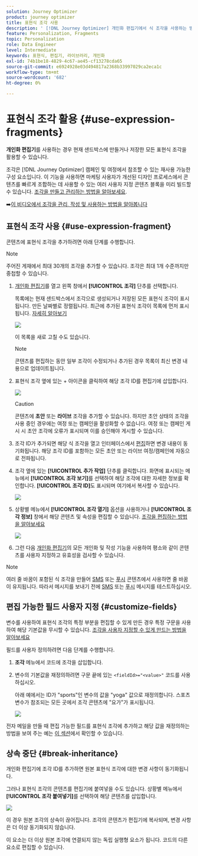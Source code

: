 ```yaml
---
solution: Journey Optimizer
product: journey optimizer
title: 표현식 조각 사용
description: ' [!DNL Journey Optimizer] 개인화 편집기에서 식 조각을 사용하는 방법을 알아봅니다.'
feature: Personalization, Fragments
topic: Personalization
role: Data Engineer
level: Intermediate
keywords: 표현식, 편집기, 라이브러리, 개인화
exl-id: 74b1be18-4829-4c67-ae45-cf13278cda65
source-git-commit: e6924928e03d494817a2368b33997029ca2eca1c
workflow-type: tm+mt
source-wordcount: '682'
ht-degree: 0%

---
```


# 표현식 조각 활용 {#use-expression-fragments}

**개인화 편집기**&#x200B;를 사용하는 경우 현재 샌드박스에 만들거나 저장한 모든 표현식 조각을 활용할 수 있습니다.

조각은 [!DNL Journey Optimizer] 캠페인 및 여정에서 참조할 수 있는 재사용 가능한 구성 요소입니다. 이 기능을 사용하면 마케팅 사용자가 개선된 디자인 프로세스에서 콘텐츠를 빠르게 조합하는 데 사용할 수 있는 여러 사용자 지정 콘텐츠 블록을 미리 빌드할 수 있습니다. [조각을 만들고 관리하는 방법을 알아보세요](../content-management/fragments.md).

➡️[이 비디오에서 조각을 관리, 작성 및 사용하는 방법을 알아봅니다](../content-management/fragments.md#video-fragments)

## 표현식 조각 사용 {#use-expression-fragment}

콘텐츠에 표현식 조각을 추가하려면 아래 단계를 수행합니다.

>[!NOTE]
>
>주어진 게재에서 최대 30개의 조각을 추가할 수 있습니다. 조각은 최대 1개 수준까지만 중첩할 수 있습니다.

1. [개인화 편집기](personalization-build-expressions.md)를 열고 왼쪽 창에서 **[!UICONTROL 조각]** 단추를 선택합니다.

   목록에는 현재 샌드박스에서 조각으로 생성되거나 저장된 모든 표현식 조각이 표시됩니다. 만든 날짜별로 정렬됩니다. 최근에 추가된 표현식 조각이 목록에 먼저 표시됩니다. [자세히 알아보기](../content-management/fragments.md#create-expression-fragment)

   ![](assets/expression-fragments-pane.png)

   이 목록을 새로 고칠 수도 있습니다.

   >[!NOTE]
   >
   >콘텐츠를 편집하는 동안 일부 조각이 수정되거나 추가된 경우 목록이 최신 변경 내용으로 업데이트됩니다.

1. 표현식 조각 옆에 있는 + 아이콘을 클릭하여 해당 조각 ID를 편집기에 삽입합니다.

   ![](assets/expression-fragment-add.png)

   >[!CAUTION]
   >
   >콘텐츠에 **초안** 또는 **라이브** 조각을 추가할 수 있습니다. 하지만 초안 상태의 조각을 사용 중인 경우에는 여정 또는 캠페인을 활성화할 수 없습니다. 여정 또는 캠페인 게시 시 초안 조각에 오류가 표시되며 이를 승인해야 게시할 수 있습니다.

1. 조각 ID가 추가되면 해당 식 조각을 열고 인터페이스에서 [편집](../content-management/fragments.md#edit-fragments)하면 변경 내용이 동기화됩니다. 해당 조각 ID를 포함하는 모든 초안 또는 라이브 여정/캠페인에 자동으로 전파됩니다.

1. 조각 옆에 있는 **[!UICONTROL 추가 작업]** 단추를 클릭합니다. 화면에 표시되는 메뉴에서 **[!UICONTROL 조각 보기]**&#x200B;를 선택하여 해당 조각에 대한 자세한 정보를 확인합니다. **[!UICONTROL 조각 ID]**&#x200B;도 표시되며 여기에서 복사할 수 있습니다.

   ![](assets/expression-fragment-view.png)

1. 상황별 메뉴에서 **[!UICONTROL 조각 열기]** 옵션을 사용하거나 **[!UICONTROL 조각 정보]** 창에서 해당 콘텐츠 및 속성을 편집할 수 있습니다. [조각을 편집하는 방법을 알아보세요](../content-management/fragments.md#edit-fragments)

   ![](assets/expression-fragment-open.png)

1. 그런 다음 [개인화 편집기](personalization-build-expressions.md)의 모든 개인화 및 작성 기능을 사용하여 평소와 같이 콘텐츠를 사용자 지정하고 유효성을 검사할 수 있습니다.

>[!NOTE]
>
>여러 줄 바꿈이 포함된 식 조각을 만들어 [SMS](../sms/create-sms.md#sms-content) 또는 [푸시](../push/design-push.md) 콘텐츠에서 사용하면 줄 바꿈이 유지됩니다. 따라서 메시지를 보내기 전에 [SMS](../sms/send-sms.md) 또는 [푸시](../push/send-push.md) 메시지를 테스트하십시오.

## 편집 가능한 필드 사용자 지정 {#customize-fields}

변수를 사용하여 표현식 조각의 특정 부분을 편집할 수 있게 만든 경우 특정 구문을 사용하여 해당 기본값을 무시할 수 있습니다. [조각을 사용자 지정할 수 있게 만드는 방법을 알아보세요](../content-management/customizable-fragments.md)

필드를 사용자 정의하려면 다음 단계를 수행합니다.

1. **조각** 메뉴에서 코드에 조각을 삽입합니다.

1. 변수의 기본값을 재정의하려면 구문 끝에 있는 `<fieldId>="<value>"` 코드를 사용하십시오.

   아래 예에서는 ID가 &quot;sports&quot;인 변수의 값을 &quot;yoga&quot; 값으로 재정의합니다. 스포츠 변수가 참조되는 모든 곳에서 조각 콘텐츠에 &quot;요가&quot;가 표시됩니다.

   ![](../content-management/assets/fragment-expression-use.png)

전자 메일을 만들 때 편집 가능한 필드를 표현식 조각에 추가하고 해당 값을 재정의하는 방법을 보여 주는 예는 [이 섹션](../content-management/customizable-fragments.md#example)에서 확인할 수 있습니다.

## 상속 중단 {#break-inheritance}

개인화 편집기에 조각 ID를 추가하면 원본 표현식 조각에 대한 변경 사항이 동기화됩니다.

그러나 표현식 조각의 콘텐츠를 편집기에 붙여넣을 수도 있습니다. 상황별 메뉴에서 **[!UICONTROL 조각 붙여넣기]**&#x200B;를 선택하여 해당 콘텐츠를 삽입합니다.

![](assets/expression-fragment-paste.png)

이 경우 원본 조각의 상속이 끊어집니다. 조각의 콘텐츠가 편집기에 복사되며, 변경 사항은 더 이상 동기화되지 않습니다.

이 요소는 더 이상 원본 조각에 연결되지 않는 독립 실행형 요소가 됩니다. 코드의 다른 요소로 편집할 수 있습니다.

